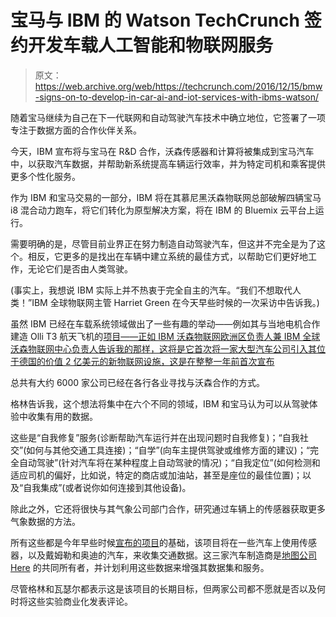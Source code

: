 # 宝马与 IBM 的 Watson TechCrunch 签约开发车载人工智能和物联网服务

> 原文：<https://web.archive.org/web/https://techcrunch.com/2016/12/15/bmw-signs-on-to-develop-in-car-ai-and-iot-services-with-ibms-watson/>

随着宝马继续为自己在下一代联网和自动驾驶汽车技术中确立地位，它签署了一项专注于数据方面的合作伙伴关系。

今天，IBM 宣布将与宝马在 R&D 合作，沃森传感器和计算将被集成到宝马汽车中，以获取汽车数据，并帮助新系统提高车辆运行效率，并为特定司机和乘客提供更多个性化服务。

作为 IBM 和宝马交易的一部分，IBM 将在其慕尼黑沃森物联网总部破解四辆宝马 i8 混合动力跑车，将它们转化为原型解决方案，将在 IBM 的 Bluemix 云平台上运行。

需要明确的是，尽管目前业界正在努力制造自动驾驶汽车，但这并不完全是为了这个。相反，它更多的是找出在车辆中建立系统的最佳方式，以帮助它们更好地工作，无论它们是否由人类驾驶。

(事实上，我想说 IBM 实际上并不热衷于完全自主的汽车。“我们不想取代人类！”IBM 全球物联网主管 Harriet Green 在今天早些时候的一次采访中告诉我。)

虽然 IBM 已经在车载系统领域做出了一些有趣的举动——例如其与当地电机合作建造 Olli T3 航天飞机的[项目——正如 IBM 沃森物联网欧洲区负责人兼 IBM 全球沃森物联网中心负责人告诉我的那样，这将是它首次将一家大型汽车公司引入其位于德国的价值 2 亿美元的新物联网设施，这是](https://web.archive.org/web/20221210065822/https://beta.techcrunch.com/2016/06/16/ibms-watson-makes-a-move-into-self-driving-cars-with-olli-a-minibus-from-local-motors/)[在整整一年前首次宣布](https://web.archive.org/web/20221210065822/http://www.bloomberg.com/news/articles/2015-12-15/ibm-bets-on-watson-with-new-global-research-center-in-germany)

总共有大约 6000 家公司已经在各行各业寻找与沃森合作的方式。

格林告诉我，这个想法将集中在六个不同的领域，IBM 和宝马认为可以从驾驶体验中收集有用的数据。

这些是“自我修复”服务(诊断帮助汽车运行并在出现问题时自我修复)；“自我社交”(如何与其他交通工具连接)；“自学”(向车主提供驾驶或维修方面的建议)；“完全自动驾驶”(针对汽车将在某种程度上自动驾驶的情况)；“自我定位”(如何检测和适应司机的偏好，比如说，特定的商店或加油站，甚至是座位的最佳位置)；以及“自我集成”(或者说你如何连接到其他设备)。

除此之外，它还将很快与其气象公司部门合作，研究通过车辆上的传感器获取更多气象数据的方法。

所有这些都是今年早些时候[宣布的项目](https://web.archive.org/web/20221210065822/https://beta.techcrunch.com/2016/09/26/heres-new-traffic-services-will-bring-together-live-data-from-millions-of-cars/)的基础，该项目将在一些汽车上使用传感器，以及戴姆勒和奥迪的汽车，来收集交通数据。这三家汽车制造商是[地图公司 Here](https://web.archive.org/web/20221210065822/https://beta.techcrunch.com/2015/08/02/here-today-gone-in-2016/) 的共同所有者，并计划利用这些数据来增强其数据集和服务。

尽管格林和瓦瑟尔都表示这是该项目的长期目标，但两家公司都不愿就是否以及何时将这些实验商业化发表评论。